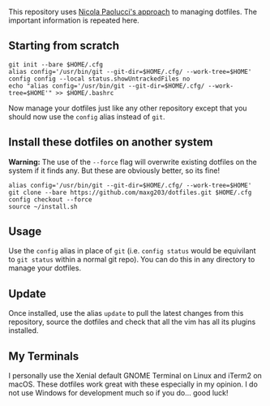 This repository uses [Nicola Paolucci's approach](https://developer.atlassian.com/blog/2016/02/best-way-to-store-dotfiles-git-bare-repo/) to managing dotfiles. The important information is repeated here.

## Starting from scratch
``` shell
git init --bare $HOME/.cfg
alias config='/usr/bin/git --git-dir=$HOME/.cfg/ --work-tree=$HOME'
config config --local status.showUntrackedFiles no
echo "alias config='/usr/bin/git --git-dir=$HOME/.cfg/ --work-tree=$HOME'" >> $HOME/.bashrc

```
Now manage your dotfiles just like any other repository except that you should now use the `config` alias instead of `git`.

## Install these dotfiles on another system
**Warning:** The use of the `--force` flag will overwrite existing dotfiles on the system if it finds any. But these are obviously better, so its fine!
``` shell
alias config='/usr/bin/git --git-dir=$HOME/.cfg/ --work-tree=$HOME'
git clone --bare https://github.com/maxg203/dotfiles.git $HOME/.cfg
config checkout --force
source ~/install.sh

```

## Usage
Use the `config` alias in place of `git` (i.e. `config status` would be equivilant to `git status` within a normal git repo). You can do this in any directory to manage your dotfiles.

## Update
Once installed, use the alias `update` to pull the latest changes from this repository, source the dotfiles and check that all the vim has all its plugins installed.

## My Terminals
I personally use the Xenial default GNOME Terminal on Linux and iTerm2 on macOS. These dotfiles work great with these especially in my opinion. I do not use Windows for development much so if you do... good luck!
